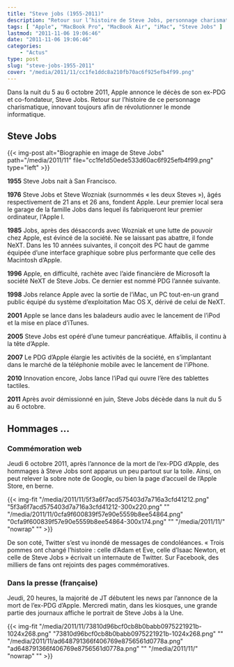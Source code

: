 ```yaml
---
title: "Steve jobs (1955-2011)"
description: "Retour sur l’histoire de Steve Jobs, personnage charismatique, figure innovante de l\'informatique, décédé dans la nuit du 5 au 6 octobre 2011."
tags: [ "Apple", "MacBook Pro", "MacBook Air", "iMac", "Steve Jobs" ]
lastmod: "2011-11-06 19:06:46"
date: "2011-11-06 19:06:46"
categories:
    - "Actus"
type: post
slug: "steve-jobs-1955-2011"
cover: "/media/2011/11/cc1fe1ddc8a210fb70ac6f925efb4f99.png"
---
```


Dans la nuit du 5 au 6 octobre 2011, Apple annonce le décès de son ex-PDG et co-fondateur, Steve Jobs. Retour sur l’histoire de ce personnage charismatique, innovant toujours afin de révolutionner le monde informatique.

<!--more-->

## Steve Jobs

{{< img-post alt="Biographie en image de Steve Jobs" path="/media/2011/11" file="cc1fe1d50ede533d60ac6f925efb4f99.png" type="left" >}}

**1955**
Steve Jobs nait à San Francisco.

**1976**
Steve Jobs et Steve Wozniak (surnommés « les deux Steves »), âgés respectivement de 21 ans et 26 ans, fondent Apple. Leur premier local sera le garage de la famille Jobs dans lequel ils fabriqueront leur premier ordinateur, l'Apple I.

**1985**
Jobs, après des désaccords avec Wozniak et une lutte de pouvoir chez Apple, est évincé de la société. Ne se laissant pas abattre, il fonde NeXT. Dans les 10 années suivantes, il conçoit des PC haut de gamme équipée d’une interface graphique sobre plus performante que celle des Macintosh d’Apple.

**1996**
Apple, en difficulté, rachète avec l’aide financière de Microsoft la société NeXT de Steve Jobs. Ce dernier est nommé PDG l’année suivante.

**1998**
Jobs relance Apple avec la sortie de l’iMac, un PC tout-en-un grand public équipé du système d’exploitation Mac OS X, dérivé de celui de NeXT.

**2001**
Apple se lance dans les baladeurs audio avec le lancement de l’iPod et la mise en place d’iTunes.

**2005**
Steve Jobs est opéré d’une tumeur pancréatique. Affaiblis, il continu à la tête d’Apple.

**2007**
Le PDG d’Apple élargie les activités de la société, en s’implantant dans le marché de la téléphonie mobile avec le lancement de l’iPhone.

**2010**
Innovation encore, Jobs lance l’iPad qui ouvre l’ère des tablettes tactiles.

**2011**
Après avoir démissionné en juin, Steve Jobs décède dans la nuit du 5 au 6 octobre.

## Hommages ...

### Commémoration web

Jeudi 6 octobre 2011, après l’annonce de la mort de l’ex-PDG d’Apple, des hommages à Steve Jobs sont apparus un peu partout sur la toile. Ainsi, on peut relever la sobre note de Google, ou bien la page d’accueil de l’Apple Store, en berne.

{{< img-fit
    "/media/2011/11/5f3a6f7acd575403d7a716a3cfd41212.png" "5f3a6f7acd575403d7a716a3cfd41212-300x220.png" ""
    "/media/2011/11/0cfa9f600839f57e90e5559b8ee54864.png" "0cfa9f600839f57e90e5559b8ee54864-300x174.png" ""
    "/media/2011/11/" "nowrap" "" >}}

De son coté, Twitter s’est vu inondé de messages de condoléances. « Trois pommes ont changé l’histoire : celle d’Adam et Eve, celle d’Isaac Newton, et celle de Steve Jobs » écrivait un internaute de Twitter. Sur Facebook, des milliers de fans ont rejoints des pages commémoratives.

### Dans la presse (française)

Jeudi, 20 heures, la majorité de JT débutent les news par l’annonce de la mort de l’ex-PDG d’Apple. Mercredi matin, dans les kiosques, une grande partie des journaux affiche le portrait de Steve Jobs à la Une.

{{< img-fit
    "/media/2011/11/73810d96bcf0cb8b0babb0975221921b-1024x268.png" "73810d96bcf0cb8b0babb0975221921b-1024x268.png" ""
    "/media/2011/11/ad648791366f406769e8756561d0778a.png" "ad648791366f406769e8756561d0778a.png" ""
    "/media/2011/11/" "nowrap" "" >}}